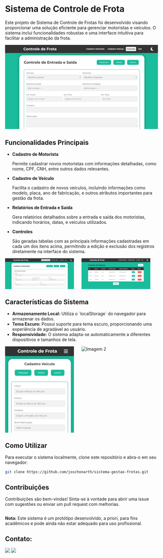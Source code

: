 # Sistema de Controle de Frota

Este projeto de Sistema de Controle de Frotas foi desenvolvido visando proporcionar uma solução eficiente para gerenciar motoristas e veículos. O sistema inclui funcionalidades robustas e uma interface intuitiva para facilitar a administração da frota.

![Controle de Entrada e Saída](assets/img-controle.png)


## Funcionalidades Principais

* **Cadastro de Motorista**

    Permite cadastrar novos motoristas com informações detalhadas, como nome, CPF, CNH, entre outros dados relevantes.

* **Cadastro de Veículo**

    Facilita o cadastro de novos veículos, incluindo informações como modelo, placa, ano de fabricação, e outros atributos importantes para gestão da frota.

* **Relatórios de Entrada e Saída**

    Gera relatórios detalhados sobre a entrada e saída dos motoristas, indicando horários, datas, e veículos utilizados.

* **Controles**

    São geradas tabelas com as principais informações cadastradas em cada um dos itens acima, permitindo a edição e exclusão dos registros diretamente na interface do sistema.

<div style="display: flex; flex-direction: row;">
    <img src="assets/img-cad-motorista.png" alt="Imagem 1" style="width: 45%; margin-right: 5%;" />
    <img src="assets/img-controle-viagem.png" alt="Imagem 2" style="width: 45%;" />
</div>

## Características do Sistema

* **Armazenamento Local:** Utiliza o `localStorage´ do navegador para armazenar os dados.
* **Tema Escuro:** Possui suporte para tema escuro, proporcionando uma experiência de agradável ao usuário.
* **Responsividade:** O sistema adapta-se automaticamente a diferentes dispositivos e tamanhos de tela.

<div style="display: flex; flex-direction: row; align-itens: center">
    <img src="assets/img-responsivo.png" alt="Imagem 1" style="width: 45%; margin-right: 5%;" />
    <img src="assets/img-responsive-dark.png" alt="Imagem 2" style="width: 45%;" />
</div>

## Como Utilizar

Para executar o sistema localmente, clone este repositório e abra-o em seu navegador:

```bash
git clone https://github.com/joschonarth/sistema-gestao-frotas.git
```

## Contribuições

Contribuições são bem-vindas! Sinta-se à vontade para abrir uma issue com sugestões ou enviar um pull request com melhorias.

##

**Nota:** Este sistema é um protótipo desenvolvido, a priori, para fins acadêmicos e pode ainda não estar adequado para uso profissional.

##

## Contato:

<div>
    <a href="https://www.linkedin.com/in/joao-otavio-schonarth/" target="_blank"><img src="https://img.shields.io/badge/LinkedIn-0077B5?style=for-the-badge&logo=linkedin&logoColor=white" target="_blank"></a>
    <a href="mailto:joschonarth@gmail.com" target="_blank"><img src="https://img.shields.io/badge/Gmail-D14836?style=for-the-badge&logo=gmail&logoColor=white" target="_blank"></a>
</div>
